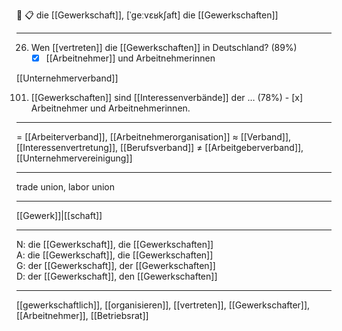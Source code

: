 🔴 📋 die [[Gewerkschaft]], [ˈɡeːvɛʁkʃaft]
die [[Gewerkschaften]]

---
26. Wen [[vertreten]] die [[Gewerkschaften]] in Deutschland? (89%)
	- [x] [[Arbeitnehmer]] und Arbeitnehmerinnen

[[Unternehmerverband]]


101. [[Gewerkschaften]] sind [[Interessenverbände]] der … (78%)
	- [x] Arbeitnehmer und Arbeitnehmerinnen.

---
= [[Arbeiterverband]], [[Arbeitnehmerorganisation]]
≈ [[Verband]], [[Interessenvertretung]], [[Berufsverband]]
≠ [[Arbeitgeberverband]], [[Unternehmervereinigung]]

---
trade union, labor union

---
[[Gewerk]]|[[schaft]]

---
N: die [[Gewerkschaft]], die [[Gewerkschaften]]  
A: die [[Gewerkschaft]], die [[Gewerkschaften]]  
G: der [[Gewerkschaft]], der [[Gewerkschaften]]  
D: der [[Gewerkschaft]], den [[Gewerkschaften]]  

---
[[gewerkschaftlich]], [[organisieren]], [[vertreten]], [[Gewerkschafter]], [[Arbeitnehmer]], [[Betriebsrat]]